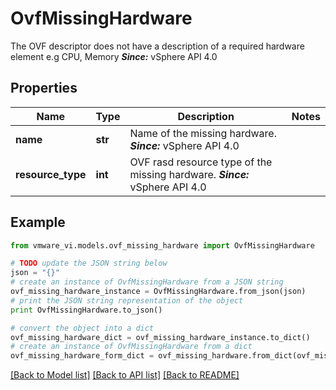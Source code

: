 # OvfMissingHardware

The OVF descriptor does not have a description of a required hardware element e.g CPU, Memory  ***Since:*** vSphere API 4.0 

## Properties
Name | Type | Description | Notes
------------ | ------------- | ------------- | -------------
**name** | **str** | Name of the missing hardware.  ***Since:*** vSphere API 4.0  | 
**resource_type** | **int** | OVF rasd resource type of the missing hardware.  ***Since:*** vSphere API 4.0  | 

## Example

```python
from vmware_vi.models.ovf_missing_hardware import OvfMissingHardware

# TODO update the JSON string below
json = "{}"
# create an instance of OvfMissingHardware from a JSON string
ovf_missing_hardware_instance = OvfMissingHardware.from_json(json)
# print the JSON string representation of the object
print OvfMissingHardware.to_json()

# convert the object into a dict
ovf_missing_hardware_dict = ovf_missing_hardware_instance.to_dict()
# create an instance of OvfMissingHardware from a dict
ovf_missing_hardware_form_dict = ovf_missing_hardware.from_dict(ovf_missing_hardware_dict)
```
[[Back to Model list]](../README.md#documentation-for-models) [[Back to API list]](../README.md#documentation-for-api-endpoints) [[Back to README]](../README.md)


